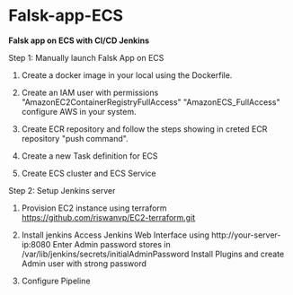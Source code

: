 # Falsk-app-ECS
**Falsk app on ECS with CI/CD Jenkins**


Step 1: Manually launch Falsk App on ECS 

1. Create a docker image in your local using the Dockerfile.

2. Create an IAM user with permissions "AmazonEC2ContainerRegistryFullAccess" "AmazonECS_FullAccess" configure AWS in your system.
   
3. Create ECR repository and follow the steps showing in creted ECR repository "push command".

4. Create a new Task definition for ECS

5. Create ECS cluster and ECS Service

Step 2: Setup Jenkins server 

1. Provision EC2 instance using terraform https://github.com/riswanvp/EC2-terraform.git

2. Install jenkins
    Access Jenkins Web Interface using http://your-server-ip:8080 
    Enter Admin password stores in /var/lib/jenkins/secrets/initialAdminPassword 
    Install Plugins and create Admin user with strong password

3. Configure Pipeline
